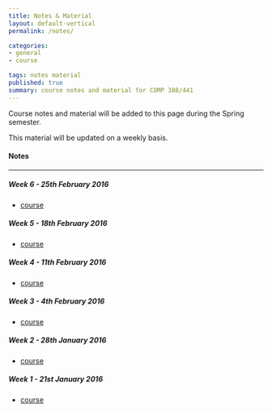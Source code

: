 ```yaml
---
title: Notes & Material
layout: default-vertical
permalink: /notes/

categories:
- general
- course

tags: notes material
published: true
summary: course notes and material for COMP 388/441
---
```


Course notes and material will be added to this page during the Spring semester.

This material will be updated on a weekly basis.

#### Notes

***

<!--
##### Week 14 - 16th April 2015
  * [course](/assets/docs/Comp388-441-week14.pdf)

##### Week 13 - 9th April 2015
  * [course](/assets/docs/Comp388-441-week13.pdf)

##### Week 11 - 26th March 2015
  * [course](/assets/docs/Comp388-441-week11.pdf)

##### Week 10 - 19th March 2015
  * [course](/assets/docs/Comp388-441-week10.pdf)

##### Week 9 - 12th March 2015
  * [course](/assets/docs/Comp388-441-week9.pdf)

##### Week 7 - 26th February 2015
  * [course](/assets/docs/Comp388-441-week7.pdf)

-->
##### Week 6 - 25th February 2016
  * [course](/assets/docs/comp441-hci-week6.pdf)

##### Week 5 - 18th February 2016
  * [course](/assets/docs/comp441-hci-week5.pdf)

##### Week 4 - 11th February 2016
  * [course](/assets/docs/comp441-hci-week4.pdf)

##### Week 3 - 4th February 2016
  * [course](/assets/docs/comp441-hci-week3.pdf)

##### Week 2 - 28th January 2016
  * [course](/assets/docs/comp441-hci-week2.pdf)

##### Week 1 - 21st January 2016
  * [course](/assets/docs/comp441-hci-week1.pdf)
